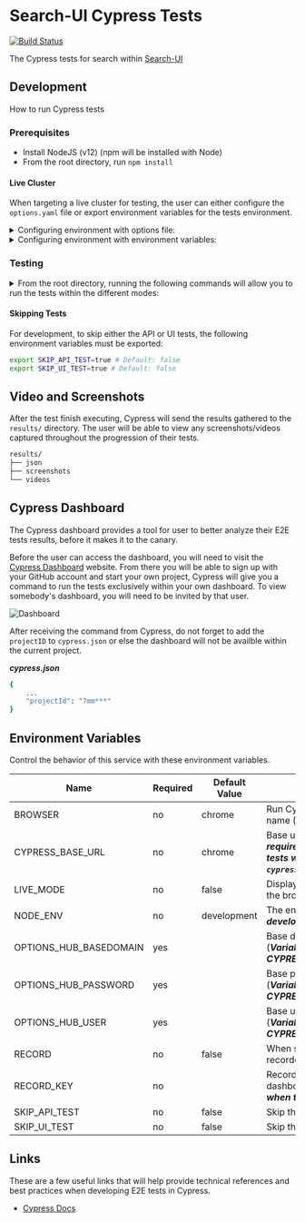 # Search-UI Cypress Tests

[![Build Status](https://travis-ci.com/stolostron/search-e2e-test.svg?token=jzyyzQmWYBEu33MCMh9p&branch=main)](https://travis-ci.com/stolostron/search-e2e-test)

The Cypress tests for search within [Search-UI](https://github.com/stolostron/search-ui)

## Development

How to run Cypress tests

### Prerequisites

- Install NodeJS (v12) (npm will be installed with Node)
- From the root directory, run `npm install`

#### Live Cluster

When targeting a live cluster for testing, the user can either configure the `options.yaml` file or export environment variables for the tests environment.

<details>
    <summary>
        Configuring environment with options file:
    </summary>

1. Copy `options.yaml.template` and rename it `options.yaml`
2. Replace value fields with the your cluster values.

```yaml
options:
  hub:
    baseDomain: BASE_DOMAIN
    user: BASE_USER
    password: BASE_PASSWORD
```

</details>

<details>
    <summary>
        Configuring environment with environment variables:
    </summary>

1. Export the following environemnt variables:

   - OPTIONS_HUB_BASEDOMAIN (e.g. `<cluster>.dev07.open-cluster-management.com`)
   - OPTIONS_HUB_USER (`login username`; defaults to `kubeadmin` if not set)
   - OPTIONS_HUB_PASSWORD (`login password`)

```bash
export OPTIONS_HUB_BASEDOMAIN=BASE_DOMAIN
export OPTIONS_HUB_USER=BASE_USER
export OPTIONS_HUB_PASSWORD=BASE_PASSWORD

or

export CYPRESS_OPTIONS_HUB_BASEDOMAIN=BASE_DOMAIN
export CYPRESS_OPTIONS_HUB_USER=BASE_USER
export CYPRESS_OPTIONS_HUB_PASSWORD=BASE_PASSWOR
```

**Note:** Environment variables that start with `CYPRESS` are accessible via `Cypress.env`. These are not the same as OS-level environment variables. Cypress environment variables can also be set within the `cypress.env.json` or `cypress.json` file.

</details>

### Testing

<details>
    <summary>
        From the root directory, running the following commands will allow you to run the tests within the different modes:
    </summary>

#### Debug Mode

```bash
npm run test:debug
```

#### Development Mode

```bash
npm run test:headed or npm run test:headless
```

#### Production Mode

```bash
npm run test:production
```

</details>

#### Skipping Tests

For development, to skip either the API or UI tests, the following environment variables must be exported:

```bash
export SKIP_API_TEST=true # Default: false
export SKIP_UI_TEST=true # Default: false
```

## Video and Screenshots

After the test finish executing, Cypress will send the results gathered to the `results/` directory. The user will be able to view any screenshots/videos captured throughout the progression of their tests.

```bash
results/
├── json
├── screenshots
└── videos
```

## Cypress Dashboard

The Cypress dashboard provides a tool for user to better analyze their E2E tests results, before it makes it to the canary.

Before the user can access the dashboard, you will need to visit the [Cypress Dashboard](https://dashboard.cypress.io) website. From there you will be able to sign up with your GitHub account and start your own project, Cypress will give you a command to run the tests exclusively within your own dashboard. To view somebody's dashboard, you will need to be invited by that user.

![Dashboard](../../docs/readme/images/cypress-dashboard.gif)

After receiving the command from Cypress, do not forget to add the `projectID` to `cypress.json` or else the dashboard will not be availble within the current project.

**_cypress.json_**

```bash
{
    ...
    "projectId": "7mm***"
}
```

## Environment Variables

Control the behavior of this service with these environment variables.

| Name                   | Required | Default Value | Descripition                                                                                                                                 |
| ---------------------- | -------- | ------------- | -------------------------------------------------------------------------------------------------------------------------------------------- |
| BROWSER                | no       | chrome        | Run Cypress in the browser with the given name (**_chrome, firefox_**)                                                                       |
| CYPRESS_BASE_URL       | no       | chrome        | Base url of the target cluster (**_This is only required when the user test the E2E tests with the following command: `npx cypress open`_**) |
| LIVE_MODE              | no       | false         | Display the E2E tests being executed in the browser                                                                                          |
| NODE_ENV               | no       | development   | The environment to run the test (**_debug, development, production_**)                                                                       |
| OPTIONS_HUB_BASEDOMAIN | yes      |               | Base domain of the target cluster (**_Variable can also be exported as CYPRESS_OPTIONS_HUB_BASEDOMAIN_**)                                    |
| OPTIONS_HUB_PASSWORD   | yes      |               | Base password of the target cluster (**_Variable can also be exported as CYPRESS_OPTIONS_HUB_PASSWORD_**)                                    |
| OPTIONS_HUB_USER       | yes      |               | Base user of the targeted cluster (**_Variable can also be exported as CYPRESS_OPTIONS_HUB_USER_**)                                          |
| RECORD                 | no       | false         | When set to true, Cypress tests will be recorded in the Cypress dashboard                                                                    |
| RECORD_KEY             | no       |               | Record key that is provided when the dashboard is set up (**_This is only required when the `RECORD` variable is set to true_**)             |
| SKIP_API_TEST          | no       | false         | Skip the API tests when running all tests                                                                                                    |
| SKIP_UI_TEST           | no       | false         | Skip the UI tests when running all tests                                                                                                     |

## Links

These are a few useful links that will help provide technical references and best practices when developing E2E tests in Cypress.

- [Cypress Docs](https://docs.cypress.io/guides/getting-started/writing-your-first-test#Add-a-test-file)
